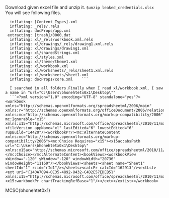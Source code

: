 Download given excel file and unzip it.
```$unzip leaked_credentials.xlsx ```
You will see following files.
```Archive:  leaked_credentials.xlsx
  inflating: [Content_Types].xml     
  inflating: _rels/.rels             
  inflating: docProps/app.xml        
 extracting: [trash]/0000.dat        
  inflating: xl/_rels/workbook.xml.rels  
  inflating: xl/drawings/_rels/drawing1.xml.rels  
  inflating: xl/drawings/drawing1.xml  
  inflating: xl/sharedStrings.xml    
  inflating: xl/styles.xml           
  inflating: xl/theme/theme1.xml     
  inflating: xl/workbook.xml         
  inflating: xl/worksheets/_rels/sheet1.xml.rels  
  inflating: xl/worksheets/sheet1.xml  
  inflating: docProps/core.xml    ```
  
  I searched in all folders.Finally when I read xl/workbook.xml, I saw a name in "url="C:\Users\bhonehtetx0x1\Desktop\""
  ```<?xml version="1.0" encoding="UTF-8" standalone="yes"?>
<workbook xmlns="http://schemas.openxmlformats.org/spreadsheetml/2006/main" xmlns:r="http://schemas.openxmlformats.org/officeDocument/2006/relationships" xmlns:mc="http://schemas.openxmlformats.org/markup-compatibility/2006" mc:Ignorable="x15" xmlns:x15="http://schemas.microsoft.com/office/spreadsheetml/2010/11/main"><fileVersion appName="xl" lastEdited="6" lowestEdited="6" rupBuild="14420"/><workbookPr/><mc:AlternateContent xmlns:mc="http://schemas.openxmlformats.org/markup-compatibility/2006"><mc:Choice Requires="x15"><x15ac:absPath url="C:\Users\bhonehtetx0x1\Desktop\" xmlns:x15ac="http://schemas.microsoft.com/office/spreadsheetml/2010/11/ac"/></mc:Choice></mc:AlternateContent><bookViews><workbookView xWindow="-120" yWindow="-120" windowWidth="20736" windowHeight="11160"/></bookViews><sheets><sheet name="Sheet1" sheetId="1" r:id="rId1"/></sheets><calcPr calcId="162913"/><extLst><ext uri="{140A7094-0E35-4892-8432-C4D2E57EDEB5}" xmlns:x15="http://schemas.microsoft.com/office/spreadsheetml/2010/11/main"><x15:workbookPr chartTrackingRefBase="1"/></ext></extLst></workbook>
  ```
  MCSC{bhonehtet0x1}</br>
  
  
  
